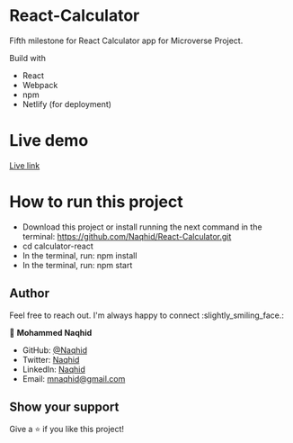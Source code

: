 # React-Calculator

Fifth milestone for React Calculator app for Microverse Project.

 Build with

- React
- Webpack
- npm
- Netlify (for deployment)

# Live demo

[Live link](https://gallant-rosalind-184ecc.netlify.app/)

# How to run this project

- Download this project or install running the next command in the terminal: https://github.com/Naqhid/React-Calculator.git
- cd calculator-react
- In the terminal, run: npm install
- In the terminal, run: npm start

## Author

Feel free to reach out. I'm always happy to connect :slightly_smiling_face.:


👤 **Mohammed Naqhid**

- GitHub: [@Naqhid](https://github.com/Naqhid)
- Twitter: [Naqhid](https://twitter.com/naqhid)
- LinkedIn: [Naqhid](https://www.linkedin.com/in/mohammed-naqhid-ab3080189/)
- Email: mnaqhid@gmail.com

## Show your support

Give a ⭐️ if you like this project!



